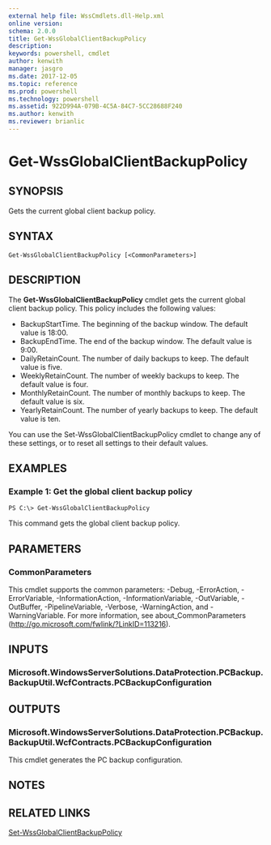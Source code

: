 ```yaml
---
external help file: WssCmdlets.dll-Help.xml
online version: 
schema: 2.0.0
title: Get-WssGlobalClientBackupPolicy
description: 
keywords: powershell, cmdlet
author: kenwith
manager: jasgro
ms.date: 2017-12-05
ms.topic: reference
ms.prod: powershell
ms.technology: powershell
ms.assetid: 922D994A-079B-4C5A-84C7-5CC28688F240
ms.author: kenwith
ms.reviewer: brianlic
---
```


# Get-WssGlobalClientBackupPolicy

## SYNOPSIS
Gets the current global client backup policy.

## SYNTAX

```
Get-WssGlobalClientBackupPolicy [<CommonParameters>]
```

## DESCRIPTION
The **Get-WssGlobalClientBackupPolicy** cmdlet gets the current global client backup policy.
This policy includes the following values: 

- BackupStartTime.
The beginning of the backup window.
The default value is 18:00.
- BackupEndTime.
The end of the backup window.
The default value is 9:00.
- DailyRetainCount.
The number of daily backups to keep.
The default value is five. 
- WeeklyRetainCount.
The number of weekly backups to keep.
The default value is four.
- MonthlyRetainCount.
The number of monthly backups to keep.
The default value is six. 
- YearlyRetainCount.
The number of yearly backups to keep.
The default value is ten.

You can use the Set-WssGlobalClientBackupPolicy cmdlet to change any of these settings, or to reset all settings to their default values.

## EXAMPLES

### Example 1: Get the global client backup policy
```
PS C:\> Get-WssGlobalClientBackupPolicy
```

This command gets the global client backup policy.

## PARAMETERS

### CommonParameters
This cmdlet supports the common parameters: -Debug, -ErrorAction, -ErrorVariable, -InformationAction, -InformationVariable, -OutVariable, -OutBuffer, -PipelineVariable, -Verbose, -WarningAction, and -WarningVariable. For more information, see about_CommonParameters (http://go.microsoft.com/fwlink/?LinkID=113216).

## INPUTS

### Microsoft.WindowsServerSolutions.DataProtection.PCBackup.BackupUtil.WcfContracts.PCBackupConfiguration

## OUTPUTS

### Microsoft.WindowsServerSolutions.DataProtection.PCBackup.BackupUtil.WcfContracts.PCBackupConfiguration
This cmdlet generates the PC backup configuration.

## NOTES

## RELATED LINKS

[Set-WssGlobalClientBackupPolicy](./Set-WssGlobalClientBackupPolicy.md)

